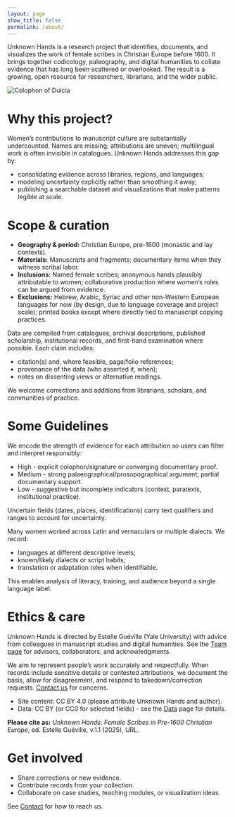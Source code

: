 ```yaml
---
layout: page
show_title: false
permalink: /about/
---
```

 
Unknown Hands is a research project that identifies, documents, and visualizes the work of female scribes in Christian Europe before 1600. It brings together codicology, paleography, and digital humanities to collate evidence that has long been scattered or overlooked. The result is a growing, open resource for researchers, librarians, and the wider public.

<img src="{{ '/img/Laon,BM,Ms.423,f.79v.png' | relative_url }}" alt="Colophon of Dulcia">

# Why this project?

Women’s contributions to manuscript culture are substantially undercounted. Names are missing; attributions are uneven; multilingual work is often invisible in catalogues. Unknown Hands addresses this gap by:
  - consolidating evidence across libraries, regions, and languages;
  - modeling uncertainty explicitly rather than smoothing it away;
  - publishing a searchable dataset and visualizations that make patterns legible at scale.

# Scope & curation
  - **Geography & period:** Christian Europe, pre-1600 (monastic and lay contexts).
  - **Materials:** Manuscripts and fragments; documentary items when they witness scribal labor.
  - **Inclusions:** Named female scribes; anonymous hands plausibly attributable to women; collaborative production where women’s roles can be argued from evidence.
  - **Exclusions:** Hebrew, Arabic, Syriac and other non-Western European languages for now (by design, due to language coverage and project scale); printed books except where directly tied to manuscript copying practices.

Data are compiled from catalogues, archival descriptions, published scholarship, institutional records, and first-hand examination where possible. Each claim includes:
  -	citation(s) and, where feasible, page/folio references;
  -	provenance of the data (who asserted it, when);
  -	notes on dissenting views or alternative readings.

We welcome corrections and additions from librarians, scholars, and communities of practice.


# Some Guidelines

We encode the strength of evidence for each attribution so users can filter and interpret responsibly:
  - High - explicit colophon/signature or converging documentary proof.
  -	Medium - strong palaeographical/prosopographical argument; partial documentary support.
  - Low - suggestive but incomplete indicators (context, paratexts, institutional practice).

Uncertain fields (dates, places, identifications) carry text qualifiers and ranges to account for uncertainty.

Many women worked across Latin and vernaculars or multiple dialects. We record:
  - languages at different descriptive levels;
  -	known/likely dialects or script habits;
  -	translation or adaptation roles when identifiable.

This enables analysis of literacy, training, and audience beyond a single language label.

# Ethics & care
Unknown Hands is directed by Estelle Guéville (Yale University) with advice from colleagues in manuscript studies and digital humanities. See the [Team page](/team) for advisors, collaborators, and acknowledgments.

We aim to represent people’s work accurately and respectfully. When records include sensitive details or contested attributions, we document the basis, allow for disagreement, and respond to takedown/correction requests. [Contact us](/contact) for concerns.

- Site content: CC BY 4.0 (please attribute Unknown Hands and author).
- Data: CC BY (or CC0 for selected fields) - see the [Data](/data) page for details.

**Please cite as:**
*Unknown Hands: Female Scribes in Pre-1600 Christian Europe*, ed. Estelle Guéville, v.1.1 (2025), URL.

# Get involved
  - Share corrections or new evidence.
  -	Contribute records from your collection.
  -	Collaborate on case studies, teaching modules, or visualization ideas.

See [Contact](/contact) for how to reach us.